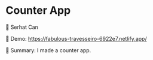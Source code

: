 # Counter App

🔵 Serhat Can

🔵 Demo: https://fabulous-travesseiro-6922e7.netlify.app/

🔵 Summary: I made a counter app.
